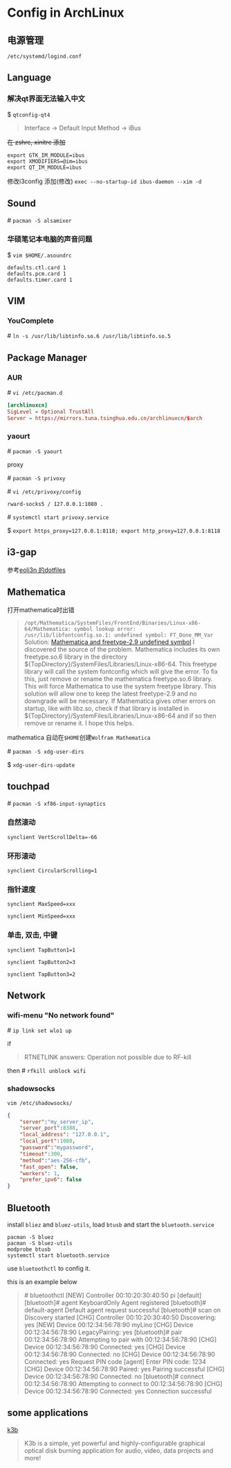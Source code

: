 # Config in ArchLinux 

## 电源管理

`/etc/systemd/logind.conf`

## Language

### 解决qt界面无法输入中文

$ `qtconfig-qt4`

> Interface -> Default Input Method -> iBus

~~在 zshrc, xinitrc 添加~~

```shell
export GTK_IM_MODULE=ibus
export XMODIFIERS=@im=ibus
export QT_IM_MODULE=ibus
```

修改i3config 添加(修改) `exec --no-startup-id ibus-daemon --xim -d`

## Sound

\#  `pacman -S alsamixer`

### 华硕笔记本电脑的声音问题

$ `vim $HOME/.asoundrc`

```shell
defaults.ctl.card 1
defaults.pcm.card 1
defaults.timer.card 1
```

## VIM

### YouComplete

\# `ln -s /usr/lib/libtinfo.so.6 /usr/lib/libtinfo.so.5`

## Package Manager

### AUR

\# `vi /etc/pacman.d`

```conf
[archlinuxcn]
SigLevel = Optional TrustAll
Server = https://mirrors.tuna.tsinghua.edu.cn/archlinuxcn/$arch
```


### yaourt

\# `pacman -S yaourt`

proxy

\# `pacman -S privoxy`

\# `vi /etc/privoxy/config`

`rward-socks5 / 127.0.0.1:1080 .`

\# `systemctl start privoxy.service`

$ `export https_proxy=127.0.0.1:8118; export http_proxy=127.0.0.1:8118`

## i3-gap

参考[eoli3n 的dotfiles](https://github.com/eoli3n/dotfiles)

## Mathematica

打开mathematica时出错

> `/opt/Mathematica/SystemFiles/FrontEnd/Binaries/Linux-x86-64/Mathematica: symbol lookup error: /usr/lib/libfontconfig.so.1: undefined symbol: FT_Done_MM_Var`
Solution: [Mathematica and freetype-2.9 undefined symbol](https://forums.gentoo.org/viewtopic-p-8198000.html?sid=ab27c1ca8e1927691858595185e18284)
> I discovered the source of the problem. Mathematica includes its own freetype.so.6 library in the directory ${TopDirectory}/SystemFiles/Libraries/Linux-x86-64. This freetype library will call the system fontconfig which will give the error.
> To fix this, just remove or rename the mathematica freetype.so.6 library. This will force Mathematica to use the system freetype library.
> This solution will allow one to keep the latest freetype-2.9 and no downgrade will be necessary.
> If Mathematica gives other errors on startup, like with libz.so, check if that library is installed in ${TopDirectory}/SystemFiles/Libraries/Linux-x86-64 and if so then remove or rename it.
> I hope this helps.

mathematica 自动在`$HOME`创建`Wolfram Mathematica`

\# `pacman -S xdg-user-dirs`

$ `xdg-user-dirs-update`

## touchpad

\# `pacman -S xf86-input-synaptics`

### 自然滚动

`synclient VertScrollDelta=-66`

### 环形滚动

`synclient CircularScrolling=1`

### 指针速度

`synclient MaxSpeed=xxx`

`synclient MinSpeed=xxx`

### 单击, 双击, 中键

`synclient TapButton1=1`

`synclient TapButton2=3`

`synclient TapButton3=2`

## Network

### wifi-menu "No network found"

\# `ip link set wlo1 up`

if

> RTNETLINK answers: Operation not possible due to RF-kill

then \# `rfkill unblock wifi`


### shadowsocks

`vim /etc/shadowsocks/`

```json
{
    "server":"my_server_ip",
    "server_port":8388,
    "local_address": "127.0.0.1",
    "local_port":1080,
    "password":"mypassword",
    "timeout":300,
    "method":"aes-256-cfb",
    "fast_open": false,
    "workers": 1,
    "prefer_ipv6": false
}
```


## Bluetooth

install `bliez` and `bluez-utils`, load `btusb` and start the `bluetooth.service`

```shell
pacman -S bluez
pacman -S bluez-utils
modprobe btusb
systemctl start bluetooth.service
```

use `bluetoothctl` to config it.

this is an example below

> \# bluetoothctl 
[NEW] Controller 00:10:20:30:40:50 pi [default]
[bluetooth]# agent KeyboardOnly 
Agent registered
[bluetooth]# default-agent 
Default agent request successful
[bluetooth]# scan on
Discovery started
[CHG] Controller 00:10:20:30:40:50 Discovering: yes
[NEW] Device 00:12:34:56:78:90 myLino
[CHG] Device 00:12:34:56:78:90 LegacyPairing: yes
[bluetooth]# pair 00:12:34:56:78:90
Attempting to pair with 00:12:34:56:78:90
[CHG] Device 00:12:34:56:78:90 Connected: yes
[CHG] Device 00:12:34:56:78:90 Connected: no
[CHG] Device 00:12:34:56:78:90 Connected: yes
Request PIN code
[agent] Enter PIN code: 1234
[CHG] Device 00:12:34:56:78:90 Paired: yes
Pairing successful
[CHG] Device 00:12:34:56:78:90 Connected: no
[bluetooth]# connect 00:12:34:56:78:90
Attempting to connect to 00:12:34:56:78:90
[CHG] Device 00:12:34:56:78:90 Connected: yes
Connection successful

## some applications

[k3b](https://userbase.kde.org/K3b)
> K3b is a simple, yet powerful and highly-configurable graphical optical disk burning application for audio, video, data projects and more!
